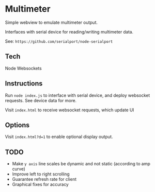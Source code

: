 # Multimeter

Simple webview to emulate multimeter output.

Interfaces with serial device for reading/writing multimeter data.

See: `https://github.com/serialport/node-serialport`

## Tech

Node
Websockets

## Instructions

Run `node index.js` to interface with serial device, and deploy websocket requests. See device data for more.

Visit `index.html` to receive websocket requests, which update UI

## Options

Visit `index.html?d=1` to enable optional display output.

## TODO

- Make `y axis` line scales be dynamic and not static (according to amp curve)
- Improve left to right scrolling
- Guarantee refresh rate for client
- Graphical fixes for accuracy